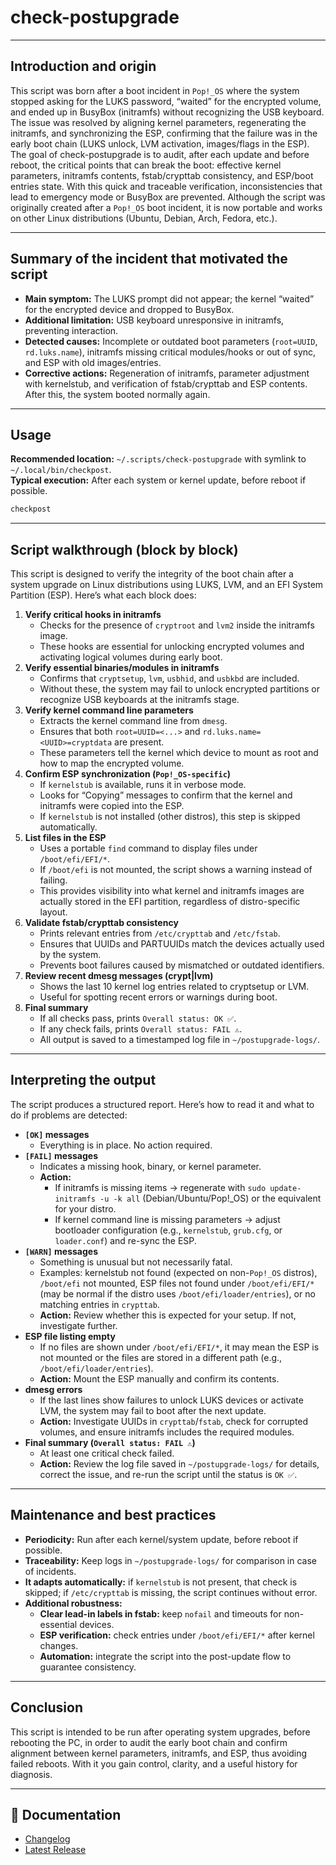 # check-postupgrade
---
## Introduction and origin

This script was born after a boot incident in `Pop!_OS` where the system stopped asking for the LUKS password, “waited” for the encrypted volume, and ended up in BusyBox (initramfs) without recognizing the USB keyboard. The issue was resolved by aligning kernel parameters, regenerating the initramfs, and synchronizing the ESP, confirming that the failure was in the early boot chain (LUKS unlock, LVM activation, images/flags in the ESP).
The goal of check-postupgrade is to audit, after each update and before reboot, the critical points that can break the boot: effective kernel parameters, initramfs contents, fstab/crypttab consistency, and ESP/boot entries state. With this quick and traceable verification, inconsistencies that lead to emergency mode or BusyBox are prevented.
Although the script was originally created after a `Pop!_OS` boot incident, it is now portable and works on other Linux distributions (Ubuntu, Debian, Arch, Fedora, etc.).

---
## Summary of the incident that motivated the script

- **Main symptom:** The LUKS prompt did not appear; the kernel “waited” for the encrypted device and dropped to BusyBox.
- **Additional limitation:** USB keyboard unresponsive in initramfs, preventing interaction.
- **Detected causes:** Incomplete or outdated boot parameters (`root=UUID`, `rd.luks.name`), initramfs missing critical modules/hooks or out of sync, and ESP with old images/entries.
- **Corrective actions:** Regeneration of initramfs, parameter adjustment with kernelstub, and verification of fstab/crypttab and ESP contents. After this, the system booted normally again.

---
## Usage

**Recommended location:** `~/.scripts/check-postupgrade` with symlink to `~/.local/bin/checkpost`.  
**Typical execution:** After each system or kernel update, before reboot if possible.
```bash
checkpost
```

---
## Script walkthrough (block by block)

This script is designed to verify the integrity of the boot chain after a system upgrade on Linux distributions using LUKS, LVM, and an EFI System Partition (ESP). Here’s what each block does:

1. **Verify critical hooks in initramfs**
    - Checks for the presence of `cryptroot` and `lvm2` inside the initramfs image.
    - These hooks are essential for unlocking encrypted volumes and activating logical volumes during early boot.
2. **Verify essential binaries/modules in initramfs**
    - Confirms that `cryptsetup`, `lvm`, `usbhid`, and `usbkbd` are included.
    - Without these, the system may fail to unlock encrypted partitions or recognize USB keyboards at the initramfs stage.
3. **Verify kernel command line parameters**
    - Extracts the kernel command line from `dmesg`.
    - Ensures that both `root=UUID=<...>` and `rd.luks.name=<UUID>=cryptdata` are present.
    - These parameters tell the kernel which device to mount as root and how to map the encrypted volume.
4. **Confirm ESP synchronization (`Pop!_OS-specific`)**
    - If `kernelstub` is available, runs it in verbose mode.
    - Looks for “Copying” messages to confirm that the kernel and initramfs were copied into the ESP.
    - If `kernelstub` is not installed (other distros), this step is skipped automatically.
5. **List files in the ESP**
    - Uses a portable `find` command to display files under `/boot/efi/EFI/*`.
    - If `/boot/efi` is not mounted, the script shows a warning instead of failing.
    - This provides visibility into what kernel and initramfs images are actually stored in the EFI partition, regardless of distro-specific layout.
6. **Validate fstab/crypttab consistency**
    - Prints relevant entries from `/etc/crypttab` and `/etc/fstab`.
    - Ensures that UUIDs and PARTUUIDs match the devices actually used by the system.
    - Prevents boot failures caused by mismatched or outdated identifiers.
7. **Review recent dmesg messages (crypt|lvm)**
    - Shows the last 10 kernel log entries related to cryptsetup or LVM.
    - Useful for spotting recent errors or warnings during boot.
8. **Final summary**
    - If all checks pass, prints `Overall status: OK ✅`.
    - If any check fails, prints `Overall status: FAIL ⚠️`.
    - All output is saved to a timestamped log file in `~/postupgrade-logs/`.

---
## Interpreting the output

The script produces a structured report. Here’s how to read it and what to do if problems are detected:

- **`[OK]` messages**
    - Everything is in place. No action required.
- **`[FAIL]` messages**
    - Indicates a missing hook, binary, or kernel parameter.
    - **Action:**
        - If initramfs is missing items → regenerate with `sudo update-initramfs -u -k all` (Debian/Ubuntu/Pop!_OS) or the equivalent for your distro.
        - If kernel command line is missing parameters → adjust bootloader configuration (e.g., `kernelstub`, `grub.cfg`, or `loader.conf`) and re-sync the ESP.
- **`[WARN]` messages**
    - Something is unusual but not necessarily fatal.
    - Examples: kernelstub not found (expected on non-`Pop!_OS` distros), `/boot/efi` not mounted, ESP files not found under `/boot/efi/EFI/*` (may be normal if the distro uses `/boot/efi/loader/entries`), or no matching entries in `crypttab`.
    - **Action:** Review whether this is expected for your setup. If not, investigate further.
- **ESP file listing empty**
    - If no files are shown under `/boot/efi/EFI/*`, it may mean the ESP is not mounted or the files are stored in a different path (e.g., `/boot/efi/loader/entries`).
    - **Action:** Mount the ESP manually and confirm its contents.
- **dmesg errors**
    - If the last lines show failures to unlock LUKS devices or activate LVM, the system may fail to boot after the next update.
    - **Action:** Investigate UUIDs in `crypttab`/`fstab`, check for corrupted volumes, and ensure initramfs includes the required modules.
- **Final summary (`Overall status: FAIL ⚠️`)**
    - At least one critical check failed.
    - **Action:** Review the log file saved in `~/postupgrade-logs/` for details, correct the issue, and re-run the script until the status is `OK ✅`.

---
## Maintenance and best practices

- **Periodicity:** Run after each kernel/system update, before reboot if possible.
- **Traceability:** Keep logs in `~/postupgrade-logs/` for comparison in case of incidents.
- **It adapts automatically:** if `kernelstub` is not present, that check is skipped; if `/etc/crypttab` is missing, the script continues without error.
- **Additional robustness:**
	- **Clear lead-in labels in fstab:** keep `nofail` and timeouts for non-essential devices.
	- **ESP verification:** check entries under `/boot/efi/EFI/*` after kernel changes.
	- **Automation:** integrate the script into the post-update flow to guarantee consistency.

---
## Conclusion

This script is intended to be run after operating system upgrades, before rebooting the PC, in order to audit the early boot chain and confirm alignment between kernel parameters, initramfs, and ESP, thus avoiding failed reboots. With it you gain control, clarity, and a useful history for diagnosis.

---
## 📜 Documentation
- [Changelog](CHANGELOG.md)
- [Latest Release](https://github.com/E-zequiel/check-postupgrade/releases/latest)
